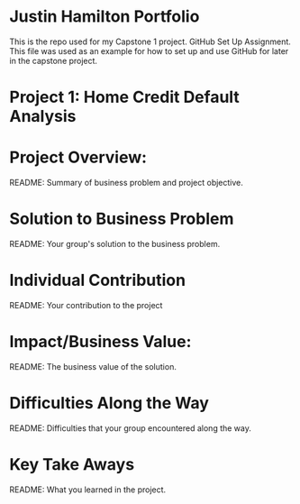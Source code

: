 # Justin Hamilton Portfolio
This is the repo used for my Capstone 1 project. GitHub Set Up Assignment.
This file was used as an example for how to set up and use GitHub for later in the capstone project.

# Project 1: Home Credit Default Analysis

# Project Overview:
README: Summary of business problem and project objective.

# Solution to Business Problem
README: Your group's solution to the business problem.

# Individual Contribution
README: Your contribution to the project

# Impact/Business Value:
README: The business value of the solution.

# Difficulties Along the Way
README: Difficulties that your group encountered along the way.

# Key Take Aways
README: What you learned in the project.
